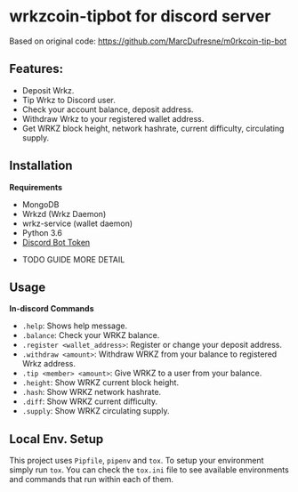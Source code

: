 # wrkzcoin-tipbot for discord server
Based on original code: https://github.com/MarcDufresne/m0rkcoin-tip-bot

## Features:

- Deposit Wrkz.
- Tip Wrkz to Discord user.
- Check your account balance, deposit address.
- Withdraw Wrkz to your registered wallet address.
- Get WRKZ block height, network hashrate, current difficulty, circulating supply.

## Installation
**Requirements**

- MongoDB
- Wrkzd (Wrkz Daemon)
- wrkz-service (wallet daemon)
- Python 3.6
- [Discord Bot Token](https://discordapp.com/developers/applications/me)

* TODO GUIDE MORE DETAIL

## Usage
**In-discord Commands**

- `.help`: Shows help message.
- `.balance`: Check your WRKZ balance.
- `.register <wallet_address>`: Register or change your deposit address.
- `.withdraw <amount>`: Withdraw WRKZ from your balance to registered Wrkz address.
- `.tip <member> <amount>`: Give WRKZ to a user from your balance.
- `.height`: Show WRKZ current block height.
- `.hash`: Show WRKZ network hashrate.
- `.diff`: Show WRKZ current difficulty.
- `.supply`: Show WRKZ circulating supply.

## Local Env. Setup

This project uses `Pipfile`, `pipenv` and `tox`. To setup your environment
simply run `tox`. You can check the `tox.ini` file to see available environments
and commands that run within each of them.


